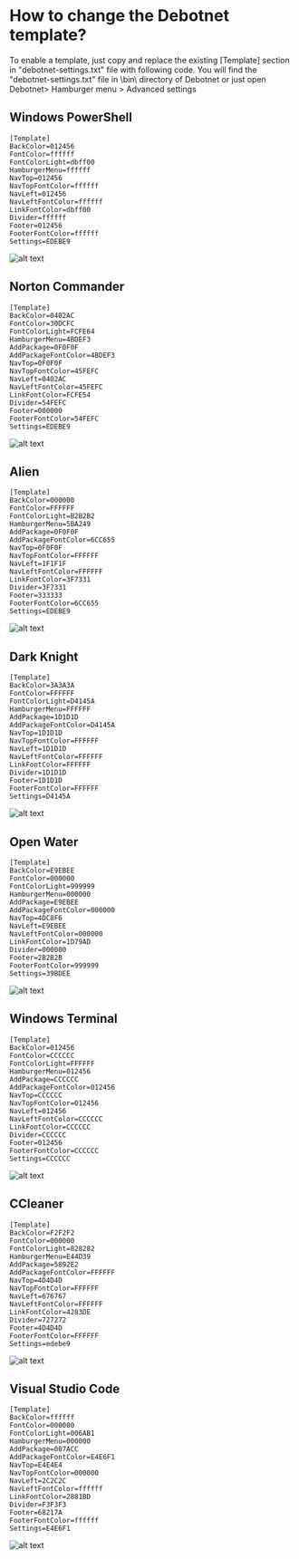# How to change the Debotnet template?
To enable a template, just copy and replace the existing [Template] section in "debotnet-settings.txt" file with following code.
You will find the "debotnet-settings.txt" file in \bin\ directory of Debotnet or just open Debotnet> Hamburger menu > Advanced settings 

Windows PowerShell
---
```
[Template]
BackColor=012456
FontColor=ffffff
FontColorLight=dbff00
HamburgerMenu=ffffff
NavTop=012456
NavTopFontColor=ffffff
NavLeft=012456
NavLeftFontColor=ffffff
LinkFontColor=dbff00
Divider=ffffff
Footer=012456
FooterFontColor=ffffff
Settings=EDEBE9
```
![alt text](https://github.com/Mirinsoft/Roboget/blob/master/templates/powershell.png)

Norton Commander 
---
```
[Template]
BackColor=0402AC
FontColor=30DCFC
FontColorLight=FCFE64
HamburgerMenu=4BDEF3
AddPackage=0F0F0F
AddPackageFontColor=4BDEF3
NavTop=0F0F0F
NavTopFontColor=45FEFC
NavLeft=0402AC
NavLeftFontColor=45FEFC
LinkFontColor=FCFE54
Divider=54FEFC
Footer=000000
FooterFontColor=54FEFC
Settings=EDEBE9
```
![alt text](https://github.com/Mirinsoft/Debotnet/blob/master/templates/norton-commander.png)

Alien
---
```
[Template]
BackColor=000000
FontColor=FFFFFF
FontColorLight=B2B2B2
HamburgerMenu=5BA249
AddPackage=0F0F0F
AddPackageFontColor=6CC655
NavTop=0F0F0F
NavTopFontColor=FFFFFF
NavLeft=1F1F1F
NavLeftFontColor=FFFFFF
LinkFontColor=3F7331
Divider=3F7331
Footer=333333
FooterFontColor=6CC655
Settings=EDEBE9
```
![alt text](https://github.com/Mirinsoft/Roboget/blob/master/templates/alien.png)

Dark Knight
---
```
[Template]
BackColor=3A3A3A
FontColor=FFFFFF
FontColorLight=D4145A
HamburgerMenu=FFFFFF
AddPackage=1D1D1D
AddPackageFontColor=D4145A
NavTop=1D1D1D
NavTopFontColor=FFFFFF
NavLeft=1D1D1D
NavLeftFontColor=FFFFFF
LinkFontColor=FFFFFF
Divider=1D1D1D
Footer=1D1D1D
FooterFontColor=FFFFFF
Settings=D4145A
```
![alt text](https://github.com/Mirinsoft/Roboget/blob/master/templates/dark-knight.png)

Open Water
---
```
[Template]
BackColor=E9EBEE
FontColor=000000
FontColorLight=999999
HamburgerMenu=000000
AddPackage=E9EBEE
AddPackageFontColor=000000
NavTop=4DC8F6
NavLeft=E9EBEE
NavLeftFontColor=000000
LinkFontColor=1D79AD
Divider=000000
Footer=2B2B2B
FooterFontColor=999999
Settings=39BDEE
```
![alt text](https://github.com/Mirinsoft/Roboget/blob/master/templates/open-water.png)

Windows Terminal
---
```
[Template]
BackColor=012456
FontColor=CCCCCC
FontColorLight=FFFFFF
HamburgerMenu=012456
AddPackage=CCCCCC
AddPackageFontColor=012456
NavTop=CCCCCC
NavTopFontColor=012456
NavLeft=012456
NavLeftFontColor=CCCCCC
LinkFontColor=CCCCCC
Divider=CCCCCC
Footer=012456
FooterFontColor=CCCCCC
Settings=CCCCCC
```
![alt text](https://github.com/Mirinsoft/Roboget/blob/master/templates/windows-terminal.png)

CCleaner
---
```
[Template]
BackColor=F2F2F2
FontColor=000000
FontColorLight=828282
HamburgerMenu=E44D39
AddPackage=5892E2
AddPackageFontColor=FFFFFF
NavTop=4D4D4D
NavTopFontColor=FFFFFF
NavLeft=676767
NavLeftFontColor=FFFFFF
LinkFontColor=4283DE
Divider=727272
Footer=4D4D4D
FooterFontColor=FFFFFF
Settings=edebe9
```
![alt text](https://github.com/Mirinsoft/Roboget/blob/master/templates/ccleaner.png)

Visual Studio Code
---
```
[Template]
BackColor=ffffff
FontColor=000000
FontColorLight=006AB1
HamburgerMenu=000000
AddPackage=007ACC
AddPackageFontColor=E4E6F1
NavTop=E4E4E4
NavTopFontColor=000000
NavLeft=2C2C2C
NavLeftFontColor=ffffff
LinkFontColor=2881BD
Divider=F3F3F3
Footer=68217A
FooterFontColor=ffffff
Settings=E4E6F1
```
![alt text](https://github.com/Mirinsoft/Roboget/blob/master/templates/vs-code.png)
